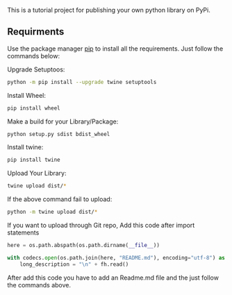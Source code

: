 This is a tutorial project for publishing your own python library on PyPi.

## Requirments

Use the package manager [pip](https://pip.pypa.io/en/stable/) to install all the requirements.
Just follow the commands below:

Upgrade Setuptoos:
```bash
python -m pip install --upgrade twine setuptools
```

Install Wheel:
```bash
pip install wheel
```

Make a build for your Library/Package:
```bash
python setup.py sdist bdist_wheel
```

Install twine:
```bash
pip install twine
```

Upload Your Library:
```bash
twine upload dist/*
```

If the above command fail to upload:
```bash
python -m twine upload dist/*
```



If you want to upload through Git repo,
Add this code after import statements
```python
here = os.path.abspath(os.path.dirname(__file__))

with codecs.open(os.path.join(here, "README.md"), encoding="utf-8") as fh:
    long_description = "\n" + fh.read()
```
After add this code you have to add an Readme.md file and the just follow the commands above.
